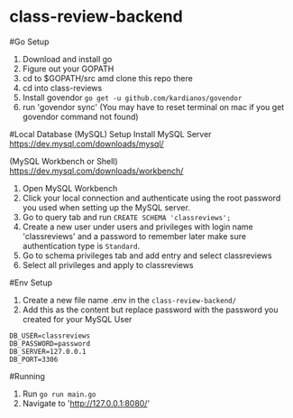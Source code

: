 # class-review-backend

#Go Setup
1. Download and install go
2. Figure out your GOPATH
3. cd to $GOPATH/src amd clone this repo there
4. cd into class-reviews
5. Install govendor `go get -u github.com/kardianos/govendor`
6. run 'govendor sync' (You may have to reset terminal on mac if you get govendor command not found)



#Local Database (MySQL) Setup
Install MySQL Server
https://dev.mysql.com/downloads/mysql/


(MySQL Workbench or Shell) 
https://dev.mysql.com/downloads/workbench/

1. Open MySQL Workbench
2. Click your local connection and authenticate using the root password you used when setting up the MySQL server.
3. Go to query tab and run `CREATE SCHEMA 'classreviews';`
4. Create a new user under users and privileges with login name 'classreviews' and a password to remember later make sure authentication type is `Standard`.
6. Go to schema privileges tab and add entry and select classreviews
7. Select all privileges and apply to classreviews

#Env Setup
1. Create a new file name .env in the `class-review-backend/`
2. Add this as the content but replace password with the password you created for your MySQL User

```DB_NAME=classreviews
DB_USER=classreviews
DB_PASSWORD=password
DB_SERVER=127.0.0.1
DB_PORT=3306
```

#Running
1. Run `go run main.go`
2. Navigate to 'http://127.0.0.1:8080/' 
